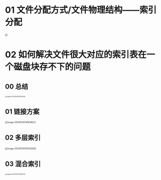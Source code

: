 # 01 文件分配方式/文件物理结构——索引分配

<img src="https://cvp.oss-cn-shanghai.aliyuncs.com/picgo/202402031551474.png" style="zoom:50%;" />



# 02 如何解决文件很大对应的索引表在一个磁盘块存不下的问题



## 00 总结

<img src="https://cvp.oss-cn-shanghai.aliyuncs.com/picgo/202401301815959.png" alt="image-20240130181506536" style="zoom:33%;" />



##  01 链接方案

<img src="https://cvp.oss-cn-shanghai.aliyuncs.com/picgo/202401301416893.png" alt="image-20240130141638522" style="zoom: 50%;" />



## 02 多层索引

<img src="https://cvp.oss-cn-shanghai.aliyuncs.com/picgo/202401301530655.png" alt="image-20240130153042932" style="zoom:50%;" />



## 03 混合索引

<img src="https://cvp.oss-cn-shanghai.aliyuncs.com/picgo/202401311446272.png" alt="image-20240131144645732" style="zoom:33%;" />